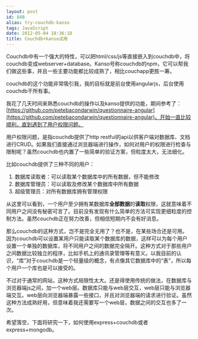 ```yaml
---
layout: post
id: 848
alias: try-couchdb-kanso
tags: JavaScript
date: 2012-05-04 18:36:18
title: Couchdb+kanso试用
---
```


Couchdb中有一个强大的特性，可以把html/css/js等直接嵌入到couchdb中，将couchdb变成webserver+database。Kanso号称couchdb的npm，它可以帮我们做这些事，并且一些主要功能都比较成熟了，相比couchapp更胜一筹。

couchdb的这个功能非常吸引我，我的目标就是前台使用angularjs，后台使用couchdb干所有事。

我花了几天时间来熟悉couchdb的操作以及kanso提供的功能，期间参考了：[https://github.com/petebacondarwin/questionnaire-angular](https://github.com/petebacondarwin/questionnaire-angular)。开始一直比较顺利，直到遇到了用户权限问题。

用户权限问题，是指couchdb提供了http restful的api以供客户端对数据库、文档进行CRUD。如果我们直接通过浏览器端进行操作，如何对用户的权限进行检查与限制呢？虽然couchdb也内置了一些简单的验证方案，但粒度太大，无法细化。

比如couchdb提供了三种不同的用户：

1.  数据库读取者：可以读取某个数据库中的所有数据，但不能修改
2.  数据库管理员：可以读取及修改某个数据库中所有数据
3.  超级管理员：对所有数据库拥有管理权限

从这里可以看到，一个用户至少拥有某数据库**全部数据**的**读取**权限，这就意味着不同用户之间没有秘密可言了。目前没有发现有什么简单的方法可实现更细粒度的控制方法。虽然couchdb正在努力改善，但相信短期内不会有好消息。

那么couchdb的这种方式，岂不是完全无用了？也不是，在某些场合还是可用。因为couchdb可以设置某用户只能读取某个数据库的数据，这样可以为每个用户设置一个单独的数据库，将不同用户之间的数据完全隔开。这种方式对于那些用户之间数据比较独立的程序，比如手机上的通讯录管理等有意义。以我目前的认识，“库”对于couchdb是一个轻量级的概念，有点像其它数据库中的“表”，所以每个用户一个库也是可以接受的。

不过对于通常的网站，这种方式局限性太大。还是得使用传统的做法，在数据库与浏览器端js之间，加一个web层。数据库只能与web层交互，web层只能与浏览器端交互。web层向浏览器端暴露一些接口，并且对浏览器端的请求进行验证。虽然这种方法成熟好用，但意味着我还需要写一个web层，数据之间的交互也多了一次。

希望落空，下面将研究一下，如何使用express+couchdb或者express+mongodb。
